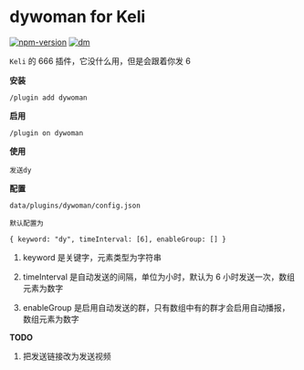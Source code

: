 # dywoman for Keli

[![npm-version](https://img.shields.io/npm/v/keli-dywoman?color=527dec&label=keli-dywoman&style=flat-square)](https://npm.im/keli-dywoman)
[![dm](https://shields.io/npm/dm/keli-dywoman?style=flat-square)](https://npm.im/keli-dywoman)

`Keli` 的 666 插件，它没什么用，但是会跟着你发 6

**安装**

```
/plugin add dywoman
```

**启用**

```
/plugin on dywoman
```

**使用**

```
发送dy
```

**配置**

```
data/plugins/dywoman/config.json

默认配置为

{ keyword: "dy", timeInterval: [6], enableGroup: [] }
```

1. keyword 是关键字，元素类型为字符串

2. timeInterval 是自动发送的间隔，单位为小时，默认为 6 小时发送一次，数组元素为数字

3. enableGroup 是启用自动发送的群，只有数组中有的群才会启用自动播报，数组元素为数字

**TODO**

1. 把发送链接改为发送视频
